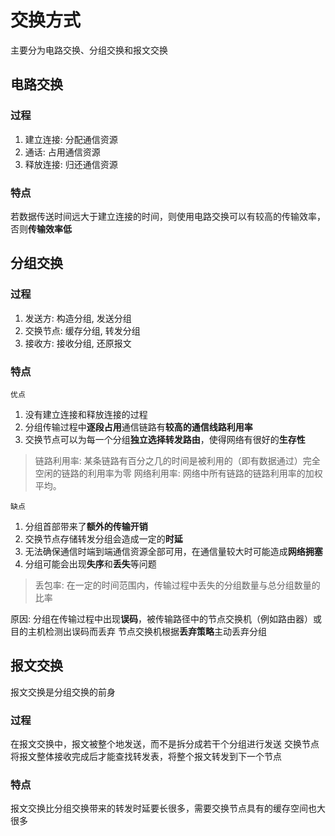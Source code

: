 # 交换方式

主要分为电路交换、分组交换和报文交换

## 电路交换

### 过程

1. 建立连接: 分配通信资源
2. 通话: 占用通信资源
3. 释放连接: 归还通信资源

### 特点

若数据传送时间远大于建立连接的时间，则使用电路交换可以有较高的传输效率，否则**传输效率低**

## 分组交换

### 过程

1. 发送方: 构造分组, 发送分组
2. 交换节点: 缓存分组, 转发分组
3. 接收方: 接收分组, 还原报文

### 特点

`优点`

1. 没有建立连接和释放连接的过程
2. 分组传输过程中**逐段占用**通信链路有**较高的通信线路利用率**
3. 交换节点可以为每一个分组**独立选择转发路由**，使得网络有很好的**生存性**

>链路利用率: 某条链路有百分之几的时间是被利用的（即有数据通过）完全空闲的链路的利用率为零
网络利用率: 网络中所有链路的链路利用率的加权平均。

`缺点`

1. 分组首部带来了**额外的传输开销**
2. 交换节点存储转发分组会造成一定的**时延**
3. 无法确保通信时端到端通信资源全部可用，在通信量较大时可能造成**网络拥塞**
4. 分组可能会出现**失序**和**丢失**等问题

>丢包率: 在一定的时间范围内，传输过程中丢失的分组数量与总分组数量的比率

原因: 分组在传输过程中出现**误码**，被传输路径中的节点交换机（例如路由器）或目的主机检测出误码而丢弃
节点交换机根据**丢弃策略**主动丢弃分组

## 报文交换

报文交换是分组交换的前身

### 过程

在报文交换中，报文被整个地发送，而不是拆分成若干个分组进行发送
交换节点将报文整体接收完成后才能查找转发表，将整个报文转发到下一个节点

### 特点

报文交换比分组交换带来的转发时延要长很多，需要交换节点具有的缓存空间也大很多
